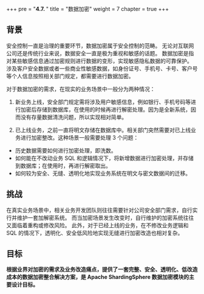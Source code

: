 +++
pre = "<b>4.7. </b>"
title = "数据加密"
weight = 7
chapter = true
+++

## 背景

安全控制一直是治理的重要环节，数据加密属于安全控制的范畴。
无论对互联网公司还是传统行业来说，数据安全一直是极为重视和敏感的话题。
数据加密是指对某些敏感信息通过加密规则进行数据的变形，实现敏感隐私数据的可靠保护。
涉及客户安全数据或者一些商业性敏感数据，如身份证号、手机号、卡号、客户号等个人信息按照相关部门规定，都需要进行数据加密。

对于数据加密的需求，在现实的业务场景中一般分为两种情况：

1. 新业务上线，安全部门规定需将涉及用户敏感信息，例如银行、手机号码等进行加密后存储到数据库，在使用的时候再进行解密处理。因为是全新系统，因而没有存量数据清洗问题，所以实现相对简单。

2. 已上线业务，之前一直将明文存储在数据库中。相关部门突然需要对已上线业务进行加密整改。这种场景一般需要处理 3 个问题：

* 历史数据需要如何进行加密处理，即洗数。
* 如何能在不改动业务 SQL 和逻辑情况下，将新增数据进行加密处理，并存储到数据库；在使用时，再进行解密取出。
* 如何较为安全、无缝、透明化地实现业务系统在明文与密文数据间的迁移。

## 挑战

在真实业务场景中，相关业务开发团队则往往需要针对公司安全部门需求，自行实行并维护一套加解密系统。
而当加密场景发生改变时，自行维护的加密系统往往又面临着重构或修改风险。
此外，对于已经上线的业务，在不修改业务逻辑和 SQL 的情况下，透明化、安全低风险地实现无缝进行加密改造也相对复杂。

## 目标

**根据业界对加密的需求及业务改造痛点，提供了一套完整、安全、透明化、低改造成本的数据加密整合解决方案，是 Apache ShardingSphere 数据加密模块的主要设计目标。**
